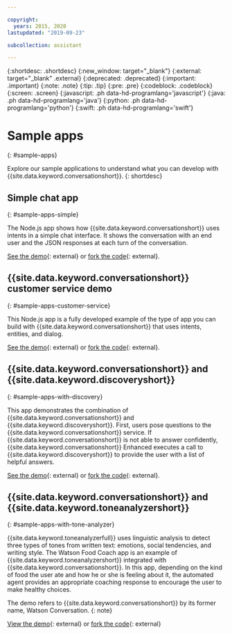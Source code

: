 ```yaml
---

copyright:
  years: 2015, 2020
lastupdated: "2019-09-23"

subcollection: assistant

---
```


{:shortdesc: .shortdesc}
{:new_window: target="_blank"}
{:external: target="_blank" .external}
{:deprecated: .deprecated}
{:important: .important}
{:note: .note}
{:tip: .tip}
{:pre: .pre}
{:codeblock: .codeblock}
{:screen: .screen}
{:javascript: .ph data-hd-programlang='javascript'}
{:java: .ph data-hd-programlang='java'}
{:python: .ph data-hd-programlang='python'}
{:swift: .ph data-hd-programlang='swift'}

# Sample apps
{: #sample-apps}

Explore our sample applications to understand what you can develop with {{site.data.keyword.conversationshort}}.
{: shortdesc}

## Simple chat app
{: #sample-apps-simple}

The Node.js app shows how {{site.data.keyword.conversationshort}} uses intents in a simple chat interface. It shows the conversation with an end user and the JSON responses at each turn of the conversation.

[See the demo](https://watson-assistant-simple.ng.bluemix.net/){: external} or [fork the code](https://github.com/watson-developer-cloud/assistant-simple){: external}.

## {{site.data.keyword.conversationshort}} customer service demo
{: #sample-apps-customer-service}

This Node.js app is a fully developed example of the type of app you can build with {{site.data.keyword.conversationshort}} that uses intents, entities, and dialog.

[See the demo](https://watson-assistant-demo.ng.bluemix.net/){: external} or [fork the code](https://github.com/watson-developer-cloud/assistant-demo){: external}.

## {{site.data.keyword.conversationshort}} and {{site.data.keyword.discoveryshort}}
{: #sample-apps-with-discovery}

This app demonstrates the combination of {{site.data.keyword.conversationshort}} and {{site.data.keyword.discoveryshort}}. First, users pose questions to the {{site.data.keyword.conversationshort}} service. If {{site.data.keyword.conversationshort}} is not able to answer confidently, {{site.data.keyword.conversationshort}} Enhanced executes a call to {{site.data.keyword.discoveryshort}} to provide the user with a list of helpful answers.

[See the demo](https://assistant-with-discovery-openwhisk-demo.ng.bluemix.net/){: external} or [fork the code](https://github.com/watson-developer-cloud/assistant-with-discovery-openwhisk){: external}.

## {{site.data.keyword.conversationshort}} and {{site.data.keyword.toneanalyzershort}}
{: #sample-apps-with-tone-analyzer}

{{site.data.keyword.toneanalyzerfull}} uses linguistic analysis to detect three types of tones from written text: emotions, social tendencies, and writing style. The Watson Food Coach app is an example of {{site.data.keyword.toneanalyzershort}} integrated with {{site.data.keyword.conversationshort}}. In this app, depending on the kind of food the user ate and how he or she is feeling about it, the automated agent provides an appropriate coaching response to encourage the user to make healthy choices.

The demo refers to {{site.data.keyword.conversationshort}} by its former name, Watson Conversation.
{: note}

[View the demo](https://food-coach.ng.bluemix.net/){: external} or [fork the code](https://github.com/watson-developer-cloud/food-coach){: external}
